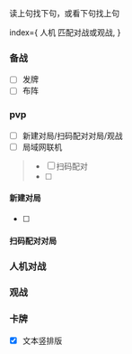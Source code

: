 

读上句找下句，或看下句找上句

index={
    人机
    匹配对战或观战,
}

### 备战
- [ ] 发牌
- [ ] 布阵

### pvp
- [ ] 新建对局/扫码配对对局/观战
- [ ] 局域网联机
> - [ ] 扫码配对
> - [ ] 

#### 新建对局
- [ ] 

#### 扫码配对对局

### 人机对战

### 观战

### 卡牌
- [x] 文本竖排版
